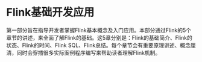 # Flink基础开发应用

第一部分旨在指导开发者掌握Flink基本概念及入门应用。本部分通过Flink的5个章节的讲述，来全面了解Flink的基础。这5章分别是：Flink的基础简介、Flink的状态、Flink的时间、Flink SQL、Flink总结。每个章节会有重要原理讲述、概念厘清，同时会穿插很多实际案例程序编写来帮助读者理解Flink机制。
